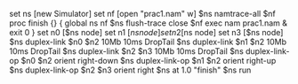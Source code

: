 set ns [new Simulator]
 set nf [open "prac1.nam" w]
 $ns namtrace-all $nf
 proc finish {} {
 global ns nf
 $ns flush-trace
 close $nf
 exec nam prac1.nam &
 exit 0
 }
 set n0 [$ns node]
 set n1 [$ns node]
 set n2 [$ns node]
 set n3 [$ns node]
 $ns duplex-link $n0 $n2 10Mb 10ms DropTail
 $ns duplex-link $n1 $n2 10Mb 10ms DropTail
 $ns duplex-link $n2 $n3 10Mb 10ms DropTail
 $ns duplex-link-op $n0 $n2 orient right-down
 $ns duplex-link-op $n1 $n2 orient right-up
 $ns duplex-link-op $n2 $n3 orient right
 $ns at 1.0 "finish"
 $ns run
